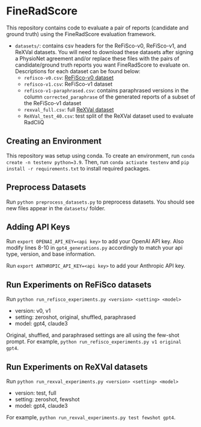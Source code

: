 # FineRadScore

This repository contains code to evaluate a pair of reports (candidate and ground truth) using the FineRadScore evaluation framework. 
- `datasets/`: contains csv headers for the ReFiSco-v0, ReFiSco-v1, and ReXVal datasets. You will need to download these datasets after signing a PhysioNet agreement and/or replace these files with the pairs of candidate/ground truth reports you want FineRadScore to evaluate on. Descriptions for each dataset can be found below:
    - `refisco-v0.csv`: [ReFiSco-v0 dataset](https://physionet.org/content/refisco/0.0/)
    - `refisco-v1.csv`: ReFiSco-v1 dataset
    - `refisco-v1-paraphrased.csv`: contains paraphrased versions in the column `corrected_paraphrase` of the generated reports of a subset of the ReFiSco-v1 dataset
    - `rexval_full.csv`: full [ReXVal dataset](https://physionet.org/content/rexval-dataset/1.0.0/)
    - `ReXVal_test_40.csv`: test split of the ReXVal dataset used to evaluate RadCliQ


## Creating an Environment

This repository was setup using conda. To create an environment, run `conda create -n testenv python=3.9`. Then, run `conda activate testenv` and `pip install -r requirements.txt` to install required packages.

## Preprocess Datasets

Run `python preprocess_datasets.py` to preprocess datasets. You should see new files appear in the `datasets/` folder.

## Adding API Keys

Run `export OPENAI_API_KEY=<api key>` to add your OpenAI API key. Also modify lines 8-10 in `gpt4_generations.py` accordingly to match your api type, version, and base information.

Run `export ANTHROPIC_API_KEY=<api key>` to add your Anthropic API key.

## Run Experiments on ReFiSco datasets

Run `python run_refisco_experiments.py <version> <setting> <model>`
- version: v0, v1
- setting: zeroshot, original, shuffled, paraphrased
- model: gpt4, claude3

Original, shuffled, and paraphrased settings are all using the few-shot prompt. For example, `python run_refisco_experiments.py v1 original gpt4`.

## Run Experiments on ReXVal datasets

Run `python run_rexval_experiments.py <version> <setting> <model>`
- version: test, full
- setting: zeroshot, fewshot
- model: gpt4, claude3

For example, `python run_rexval_experiments.py test fewshot gpt4`.

